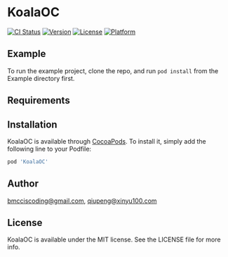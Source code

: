 # KoalaOC

[![CI Status](https://img.shields.io/travis/bmcciscoding@gmail.com/KoalaOC.svg?style=flat)](https://travis-ci.org/bmcciscoding@gmail.com/KoalaOC)
[![Version](https://img.shields.io/cocoapods/v/KoalaOC.svg?style=flat)](https://cocoapods.org/pods/KoalaOC)
[![License](https://img.shields.io/cocoapods/l/KoalaOC.svg?style=flat)](https://cocoapods.org/pods/KoalaOC)
[![Platform](https://img.shields.io/cocoapods/p/KoalaOC.svg?style=flat)](https://cocoapods.org/pods/KoalaOC)

## Example

To run the example project, clone the repo, and run `pod install` from the Example directory first.

## Requirements

## Installation

KoalaOC is available through [CocoaPods](https://cocoapods.org). To install
it, simply add the following line to your Podfile:

```ruby
pod 'KoalaOC'
```

## Author

bmcciscoding@gmail.com, qiupeng@xinyu100.com

## License

KoalaOC is available under the MIT license. See the LICENSE file for more info.
